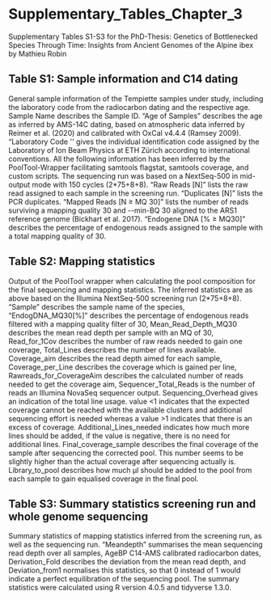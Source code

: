 # Supplementary_Tables_Chapter_3
Supplementary Tables S1-S3 for the PhD-Thesis: Genetics of Bottlenecked Species Through Time: Insights from Ancient Genomes of the Alpine ibex by Mathieu Robin

## Table S1: Sample information and C14 dating
General sample information of the Tempiette samples under study, including the laboratory code from the radiocarbon dating and the respective age. Sample Name describes the Sample ID. “Age of Samples” describes the age as inferred by AMS-14C dating, based on atmospheric data inferred by Reimer et al. (2020) and calibrated with OxCal v4.4.4 (Ramsey 2009). “Laboratory Code '' gives the individual identification code assigned by the Laboratory of Ion Beam Physics at ETH Zürich according to international conventions. All the following information has been inferred by the PoolTool-Wrapper facilitating samtools flagstat, samtools coverage, and custom scripts. The sequencing run was based on a NextSeq-500 in mid-output mode with 150 cycles (2*75+8+8). “Raw Reads [N]” lists the raw read assigned to each sample in the screening run. “Duplicates [N]” lists the PCR duplicates. “Mapped Reads [N ≥ MQ 30]” lists the number of reads surviving a  mapping quality 30 and --min-BQ 30 aligned to the ARS1 reference genome (Bickhart et al. 2017). “Endogene DNA [% ≥ MQ30]” describes the percentage of endogenous reads assigned to the sample with a total mapping quality of 30. 

## Table S2: Mapping statistics
Output of the PoolTool wrapper when calculating the pool composition for the final sequencing and mapping statistics. The inferred statistics are as above based on the Illumina NextSeq-500 screening run (2*75+8+8). “Sample” describes the sample name of the species, “EndogDNA_MQ30[%]” describes the percentage of endogenous reads filtered with a mapping quality filter of 30, Mean_Read_Depth_MQ30 describes the mean read depth per sample with an MQ of 30, Read_for_1Cov describes the number of raw reads needed to gain one coverage, Total_Lines describes the number of lines available. Coverage_aim describes the read depth aimed for each sample, Coverage_per_Line describes the coverage which is gained per line, Rawreads_for_CoverageAim describes the calculated number of reads needed to get the coverage aim, Sequencer_Total_Reads is the number of reads an Illumina NovaSeq sequencer output. Sequencing_Overhead gives an indication of the total line usage.  value <1 indicates that the expected coverage cannot be reached with the available clusters and additional sequencing effort is needed whereas a value >1 indicates that there is an excess of coverage. Additional_Lines_needed indicates how much more lines  should be added, if the value is negative, there is no need for additional lines. Final_coverage_sample describes the final coverage of the sample after sequencing the corrected pool. This number seems to be slightly higher than the actual coverage after sequencing actually is. Library_to_pool describes how much μl should be added to the pool from each sample to gain equalised coverage in the final pool.

## Table S3: Summary statistics screening run and whole genome sequencing
Summary statistics of mapping statistics inferred from the screening run, as well as the sequencing run. “Meandepth” summarises the mean sequencing read depth over all samples, AgeBP C14-AMS calibrated radiocarbon dates, Derivation_Fold describes the deviation from the mean read depth, and Deviation_from1 normalises this statistics, so that 0 instead of 1 would indicate a perfect equilibration of the sequencing pool. The summary statistics were calculated using R version 4.0.5 and tidyverse 1.3.0. 
